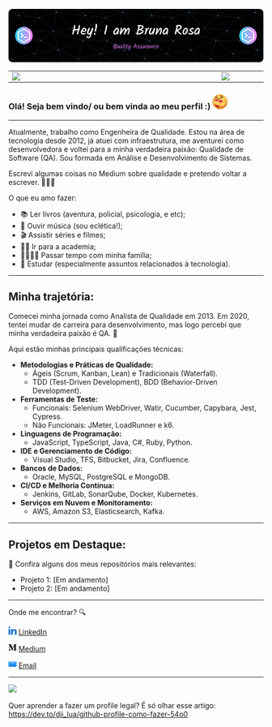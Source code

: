 ![capa github](images/github-header-image.png)  

<center>
<table>
    <tr>
        <td><img width="400px" align="left" src="https://github-readme-stats.vercel.app/api/top-langs/?username=brunarosa&hide=html&layout=compact&theme=buefy" /></td>
        <td><img width="495px" align="left" src="https://github-readme-stats.vercel.app/api?username=brunarosa&theme=buefy"/></td>
    </tr>   
</table>
</center>

### Olá! Seja bem vindo/ ou bem vinda ao meu perfil :) <img src="images/welcome.gif" width="30px">

---

Atualmente, trabalho como Engenheira de Qualidade. Estou na área de tecnologia desde 2012, já atuei com infraestrutura, me aventurei como desenvolvedora e voltei para a minha verdadeira paixão: Qualidade de Software (QA). Sou formada em Análise e Desenvolvimento de Sistemas.

Escrevi algumas coisas no Medium sobre qualidade e pretendo voltar a escrever. 👩🏼‍💻

O que eu amo fazer:
* 📚 Ler livros (aventura, policial, psicologia, e etc);
* 🎼 Ouvir música (sou eclética!);
* 🎬 Assistir séries e filmes;
* 🏋️‍♀️ Ir para a academia;
* 👨‍👩‍👧‍👦 Passar tempo com minha família;
* 📖 Estudar (especialmente assuntos relacionados à tecnologia).

---

## Minha trajetória:
Comecei minha jornada como Analista de Qualidade em 2013. Em 2020, tentei mudar de carreira para desenvolvimento, mas logo percebi que minha verdadeira paixão é QA. 💜

Aqui estão minhas principais qualificações técnicas:

* **Metodologias e Práticas de Qualidade:**
  * Ágeis (Scrum, Kanban, Lean) e Tradicionais (Waterfall).
  * TDD (Test-Driven Development), BDD (Behavior-Driven Development).
* **Ferramentas de Teste:**
    * Funcionais: Selenium WebDriver, Watir, Cucumber, Capybara, Jest, Cypress.
    * Não Funcionais: JMeter, LoadRunner e k6.
* **Linguagens de Programação:**
    * JavaScript, TypeScript, Java, C#, Ruby, Python.
* **IDE e Gerenciamento de Código:**
    * Visual Studio, TFS, Bitbucket, Jira, Confluence.
* **Bancos de Dados:**
    * Oracle, MySQL, PostgreSQL e MongoDB.
* **CI/CD e Melhoria Contínua:**
    * Jenkins, GitLab, SonarQube, Docker, Kubernetes.
* **Serviços em Nuvem e Monitoramento:**
    * AWS, Amazon S3, Elasticsearch, Kafka.

---

## Projetos em Destaque:
📌 Confira alguns dos meus repositórios mais relevantes:

* Projeto 1: [Em andamento]
* Projeto 2: [Em andamento]

---

Onde me encontrar? :mag:  

<a href="https://www.linkedin.com/in/bruna-rosa-dev/"><img src="images/linkedin.png" width="16"></img></a> [LinkedIn](https://www.linkedin.com/in/bruna-rosa-qa/)  

<a href="https://medium.com/@brunarosadev"><img src="images/medio.png" width="16"></img></a> [Medium](https://medium.com/@brunarosaqa)

<a href="mailto:bruninha20_468@hotmail.com"><img src="images/o-email.png" width="16"></img></a> [Email](mailto:bruninha20_468@hotmail.com)  

---  

![](https://komarev.com/ghpvc/?username=brunarosa&color=blue&style=flat)

Quer aprender a fazer um profile legal? É só olhar esse artigo: https://dev.to/dii_lua/github-profile-como-fazer-54o0
